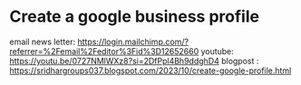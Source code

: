 # Create a google business profile


email news letter: https://login.mailchimp.com/?referrer=%2Femail%2Feditor%3Fid%3D12652660
youtube: https://youtu.be/0727NMlWXz8?si=2DfPpl4Bh9ddghD4
blogpost : https://sridhargroups037.blogspot.com/2023/10/create-google-profile.html
